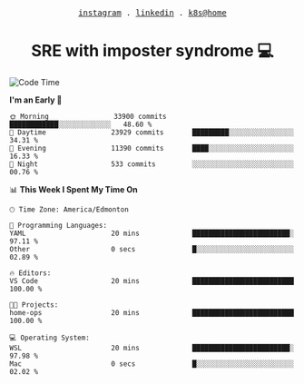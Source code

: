 <p align="center">
  <samp>
    <a href="https://www.instagram.com/lildrunkensmurf/">instagram</a> .
    <a href="https://www.linkedin.com/in/joryirving/">linkedin</a> .
    <a href="https://github.com/joryirving/k3s-home-cluster">k8s@home</a>
  </samp>
</p>

<h1 align="center">
  SRE with imposter syndrome 💻
</h1>

<!--START_SECTION:waka-->
![Code Time](http://img.shields.io/badge/Code%20Time-154%20hrs%2012%20mins-blue)

**I'm an Early 🐤** 

```text
🌞 Morning                33900 commits       ████████████░░░░░░░░░░░░░   48.60 % 
🌆 Daytime                23929 commits       █████████░░░░░░░░░░░░░░░░   34.31 % 
🌃 Evening                11390 commits       ████░░░░░░░░░░░░░░░░░░░░░   16.33 % 
🌙 Night                  533 commits         ░░░░░░░░░░░░░░░░░░░░░░░░░   00.76 % 
```


📊 **This Week I Spent My Time On** 

```text
🕑︎ Time Zone: America/Edmonton

💬 Programming Languages: 
YAML                     20 mins             ████████████████████████░   97.11 % 
Other                    0 secs              █░░░░░░░░░░░░░░░░░░░░░░░░   02.89 % 

🔥 Editors: 
VS Code                  20 mins             █████████████████████████   100.00 % 

🐱‍💻 Projects: 
home-ops                 20 mins             █████████████████████████   100.00 % 

💻 Operating System: 
WSL                      20 mins             ████████████████████████░   97.98 % 
Mac                      0 secs              █░░░░░░░░░░░░░░░░░░░░░░░░   02.02 % 
```


<!--END_SECTION:waka-->